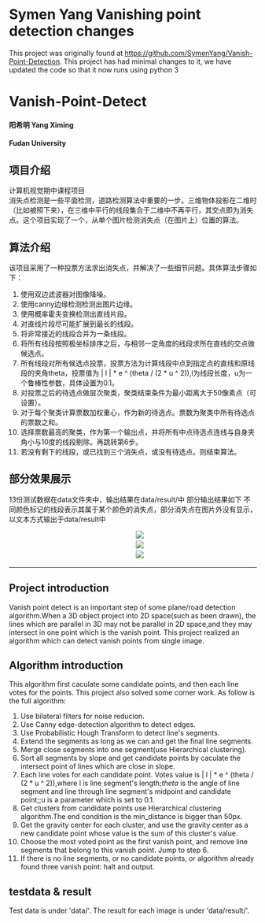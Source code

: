 # Symen Yang Vanishing point detection changes
This project was originally found at https://github.com/SymenYang/Vanish-Point-Detection. This project has had minimal changes to it, we have updated the code so that it now runs using python 3

# Vanish-Point-Detect
#### 阳希明 Yang Ximing
#### Fudan University
## 项目介绍
计算机视觉期中课程项目  
消失点检测是一些平面检测，道路检测算法中重要的一步。三维物体投影在二维时（比如被照下来），在三维中平行的线段集合于二维中不再平行，其交点即为消失点。这个项目实现了一个，从单个图片检测消失点（在图片上）位置的算法。

## 算法介绍
该项目采用了一种投票方法求出消失点，并解决了一些细节问题。具体算法步骤如下：
1. 使用双边滤波器对图像降噪。
2. 使用canny边缘检测检测出图片边缘。
3. 使用概率霍夫变换检测出直线片段。
4. 对直线片段尽可能扩展到最长的线段。
5. 将非常接近的线段合并为一条线段。
6. 将所有线段按照极坐标排序之后，与相邻一定角度的线段求所在直线的交点做候选点。
7. 所有线段对所有候选点投票，投票方法为计算线段中点到指定点的直线和原线段的夹角theta，投票值为 | l | * e ^ (theta / (2 * u ^ 2)),l为线段长度，u为一个鲁棒性参数，具体设置为0.1。
8. 对投票之后的待选点做层次聚类，聚类结束条件为最小距离大于50像素点（可设置）。
9. 对于每个聚类计算票数加权重心，作为新的待选点。票数为聚类中所有待选点的票数之和。
10. 选择票数最高的聚类，作为第一个输出点，并将所有中点待选点连线与自身夹角小与10度的线段剔除。再跳转第6步。
11. 若没有剩下的线段，或已找到三个消失点，或没有待选点。则结束算法。

## 部分效果展示
13份测试数据在data文件夹中，输出结果在data/result/中
部分输出结果如下
不同颜色标记的线段表示其属于某个颜色的消失点，部分消失点在图片外没有显示，以文本方式输出于data/result中
<div align='center'\>
　　<img src='https://github.com/SymenYang/Vanish-Point-Detect/blob/master/data/result/1_final.jpg' />
</div>
<div align='center'\>
　　<img src='https://github.com/SymenYang/Vanish-Point-Detect/blob/master/data/result/9_final.jpg'  />
</div>
<div align='center'\>
　　<img src='https://github.com/SymenYang/Vanish-Point-Detect/blob/master/data/result/8_final.jpg'  />
</div>

--------
## Project introduction
Vanish point detect is an important step of some plane/road detection algorithm.When a 3D object project into 2D space(such as been drawn), the lines which are parallel in 3D may not be parallel in 2D space,and they may intersect in one point which is the vanish point. This project realized an algorithm which can detect vanish points from single image.

## Algorithm introduction
This algorithm first caculate some candidate points, and then each line votes for the points. This project also solved some corner work. As follow is the full algorithm:
1. Use bilateral filters for noise reducion.
2. Use Canny edge-detection algorithm to detect edges.
3. Use Probabilistic Hough Transform to detect line's segments.
4. Extend the segments as long as we can and get the final line segments.
5. Merge close segments into one segment(use Hierarchical clustering).
6. Sort all segments by slope and get candidate points by caculate the intersect point of lines which are close in slope.
7. Each line votes for each candidate point. Votes value is | l | * e ^ (theta / (2 * u ^ 2)),where l is line segment's length;$theta$ is the angle of line segment and line through line segment's midpoint and candidate point;;u is a parameter which is set to 0.1.
8. Get clusters from candidate points use Hierarchical clustering algorithm.The end condition is the min_distance is bigger than 50px.
9. Get the gravity center for each cluster, and use the gravity center as a new candidate point whose value is the sum of this cluster's value.
10. Choose the most voted point as the first vanish point, and remove line segments that belong to this vanish point. Jump to step 6.
11. If there is no line segments, or no candidate points, or algorithm already found three vanish point: halt and output.

## testdata & result
Test data is under 'data/'. The result for each image is under 'data/result/'.
